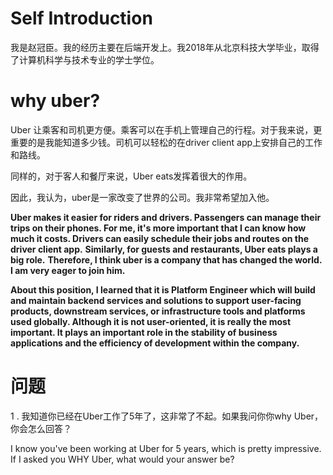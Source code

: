 # Self Introduction

我是赵冠臣。我的经历主要在后端开发上。我2018年从北京科技大学毕业，取得了计算机科学与技术专业的学士学位。



# why uber?

Uber 让乘客和司机更方便。乘客可以在手机上管理自己的行程。对于我来说，更重要的是我能知道多少钱。司机可以轻松的在driver client app上安排自己的工作和路线。

同样的，对于客人和餐厅来说，Uber eats发挥着很大的作用。

因此，我认为，uber是一家改变了世界的公司。我非常希望加入他。

**Uber makes it easier for riders and drivers. Passengers can manage their trips on their phones. For me, it's more important that I can know how much it costs. Drivers can easily schedule their jobs and routes on the driver client app.** **Similarly, for guests and restaurants, Uber eats plays a big role.** **Therefore, I think uber is a company that has changed the world. I am very eager to join him.**



**About this position, I learned that it is Platform Engineer which will build and maintain backend services and solutions to support user-facing products, downstream services, or infrastructure tools and platforms used globally. Although it is not user-oriented, it is really the most important. It plays an important role in the stability of business applications and the efficiency of development within the company.**











# 问题



1 . 我知道你已经在Uber工作了5年了，这非常了不起。如果我问你你why Uber， 你会怎么回答？

 I know you've been working at Uber for 5 years, which is pretty impressive. If I asked you WHY Uber, what would your answer be?